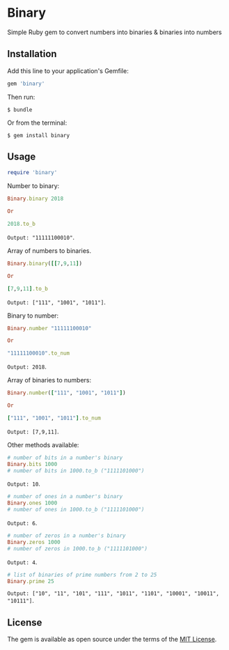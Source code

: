 # Binary

Simple Ruby gem to convert numbers into binaries & binaries into numbers

## Installation

Add this line to your application's Gemfile:

```ruby
gem 'binary'
```

Then run:

    $ bundle

Or from the terminal:

    $ gem install binary

## Usage

```ruby
require 'binary'
```

Number to binary:

```ruby
Binary.binary 2018

Or

2018.to_b
```
`Output: "11111100010"`.

Array of numbers to binaries.
```ruby
Binary.binary([[7,9,11])

Or

[7,9,11].to_b
```
`Output: ["111", "1001", "1011"]`.

Binary to number:
```ruby
Binary.number "11111100010"

Or

"11111100010".to_num
```
`Output: 2018`.

Array of binaries to numbers:
```ruby
Binary.number(["111", "1001", "1011"])

Or

["111", "1001", "1011"].to_num

```
`Output: [7,9,11]`.

Other methods available:

```ruby
# number of bits in a number's binary
Binary.bits 1000
# number of bits in 1000.to_b ("1111101000")
```
`Output: 10`.

```ruby
# number of ones in a number's binary
Binary.ones 1000
# number of ones in 1000.to_b ("1111101000")
```
`Output: 6`.

```ruby
# number of zeros in a number's binary
Binary.zeros 1000
# number of zeros in 1000.to_b ("1111101000")
```
`Output: 4`.

```ruby
# list of binaries of prime numbers from 2 to 25
Binary.prime 25
```
`Output: ["10", "11", "101", "111", "1011", "1101", "10001", "10011", "10111"]`.

## License

The gem is available as open source under the terms of the [MIT License](https://opensource.org/licenses/MIT).
